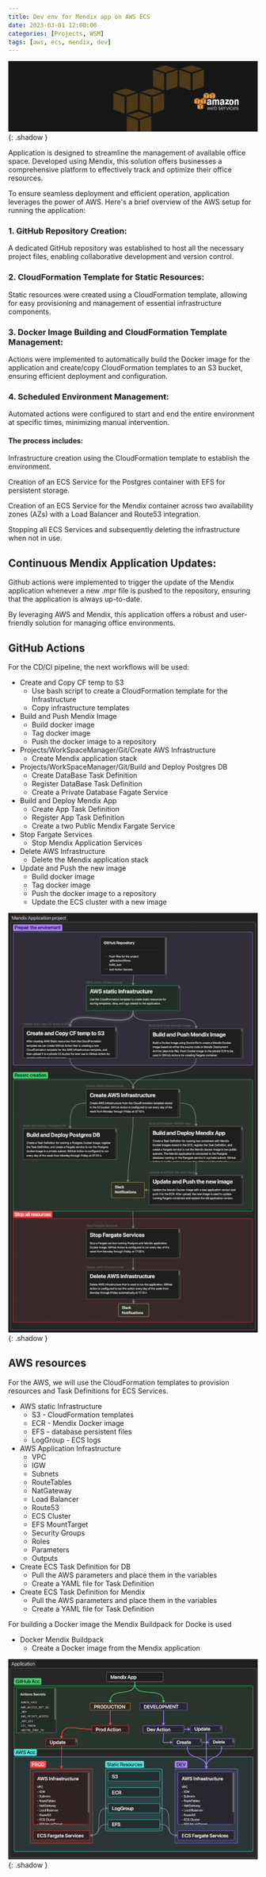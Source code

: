 ```yaml
---
title: Dev env for Mendix app on AWS ECS
date: 2023-03-01 12:00:00
categories: [Projects, WSM]
tags: [aws, ecs, mendix, dev]
---
```

<script defer data-domain="senad-d.github.io" src="https://plus.seki.pro/js/script.js"></script>
![](https://github.com/senad-d/senad-d.github.io/blob/main/_media/images/backgroun.png?raw=true){: .shadow }

Application is designed to streamline the management of available office space. Developed using Mendix, this solution offers businesses a comprehensive platform to effectively track and optimize their office resources.

To ensure seamless deployment and efficient operation, application leverages the power of AWS. Here's a brief overview of the AWS setup for running the application:

### 1. GitHub Repository Creation:

A dedicated GitHub repository was established to host all the necessary project files, enabling collaborative development and version control.

### 2. CloudFormation Template for Static Resources:

Static resources were created using a CloudFormation template, allowing for easy provisioning and management of essential infrastructure components.

### 3. Docker Image Building and CloudFormation Template Management:

Actions were implemented to automatically build the Docker image for the application and create/copy CloudFormation templates to an S3 bucket, ensuring efficient deployment and configuration.

### 4. Scheduled Environment Management:

Automated actions were configured to start and end the entire environment at specific times, minimizing manual intervention.

#### The process includes:

Infrastructure creation using the CloudFormation template to establish the environment.

Creation of an ECS Service for the Postgres container with EFS for persistent storage.

Creation of an ECS Service for the Mendix container across two availability zones (AZs) with a Load Balancer and Route53 integration.

Stopping all ECS Services and subsequently deleting the infrastructure when not in use.

## Continuous Mendix Application Updates:

Github actions were implemented to trigger the update of the Mendix application whenever a new .mpr file is pushed to the repository, ensuring that the application is always up-to-date.

By leveraging AWS and Mendix, this application offers a robust and user-friendly solution for managing office environments.

## GitHub Actions

For the CD/CI pipeline, the next workflows will be used:
- Create and Copy CF temp to S3
	- Use bash script to create a CloudFormation template for the Infrastructure
	- Copy infrastructure templates
- Build and Push Mendix Image
	- Build docker image
	- Tag docker image
	- Push the docker image to a repository
- Projects/WorkSpaceManager/Git/Create AWS Infrastructure
	- Create Mendix application stack
- Projects/WorkSpaceManager/Git/Build and Deploy Postgres DB
	- Create DataBase Task Definition
	- Register DataBase Task Definition
	- Create a Private Database Fagate Service
- Build and Deploy Mendix App
	- Create App Task Definition
	- Register App Task Definition
	- Create a two Public Mendix Fargate Service
- Stop Fargate Services
	- Stop Mendix Application Services
- Delete AWS Infrastructure
	- Delete the Mendix application stack
- Update and Push the new image
	- Build docker image
	- Tag docker image
	- Push the docker image to a repository
	- Update the ECS cluster with a new image

![](https://github.com/senad-d/senad-d.github.io/blob/main/_media/images/wsm-pipeline.png?raw=true){: .shadow }

## AWS resources

For the AWS, we will use the CloudFormation templates to provision resources and Task Definitions for ECS Services.
- AWS static Infrastructure
	- S3 - CloudFormation templates
	- ECR - Mendix Docker image
	- EFS - database persistent files
	- LogGroup - ECS logs
- AWS Application Infrastructure
	- VPC
	- IGW
	- Subnets
	- RouteTables
	- NatGateway
	- Load Balancer
	- Route53
	- ECS Cluster
	- EFS MountTarget
	- Security Groups
	- Roles
	- Parameters
	- Outputs
- Create ECS Task Definition for DB
	- Pull the AWS parameters and place them in the variables
	- Create a YAML file for Task Definition
- Create ECS Task Definition for Mendix
	- Pull the AWS parameters and place them in the variables
	- Create a YAML file for Task Definition

For building a Docker image the  Mendix Buildpack for Docke is used
- Docker Mendix Buildpack
	- Create a Docker image from the Mendix application

![](https://github.com/senad-d/senad-d.github.io/blob/main/_media/images/wsm-env.png?raw=true){: .shadow }